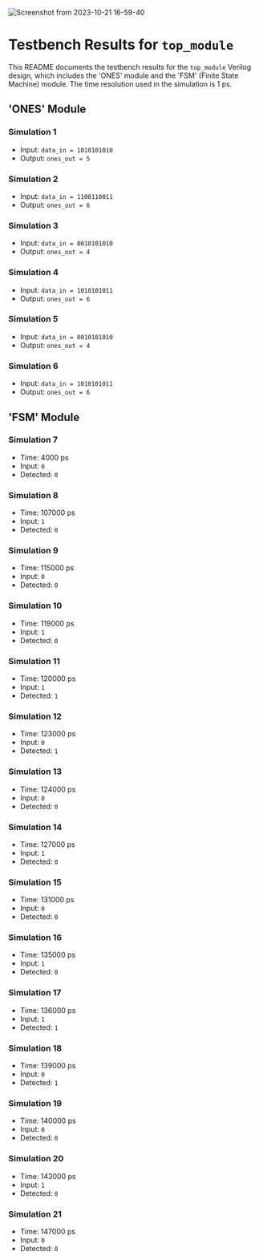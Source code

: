  ![Screenshot from 2023-10-21 16-59-40](https://github.com/minecraftdixit/EEP7120-LAB/assets/63745645/6f66ffda-68d5-4f46-8a4a-8909707151e7)
# Testbench Results for `top_module`

This README documents the testbench results for the `top_module` Verilog design, which includes the 'ONES' module and the 'FSM' (Finite State Machine) module. The time resolution used in the simulation is 1 ps.

## 'ONES' Module

### Simulation 1

- Input: `data_in = 1010101010`
- Output: `ones_out = 5`

### Simulation 2

- Input: `data_in = 1100110011`
- Output: `ones_out = 6`

### Simulation 3

- Input: `data_in = 0010101010`
- Output: `ones_out = 4`

### Simulation 4

- Input: `data_in = 1010101011`
- Output: `ones_out = 6`

### Simulation 5

- Input: `data_in = 0010101010`
- Output: `ones_out = 4`

### Simulation 6

- Input: `data_in = 1010101011`
- Output: `ones_out = 6`

## 'FSM' Module

### Simulation 7

- Time: 4000 ps
- Input: `0`
- Detected: `0`

### Simulation 8

- Time: 107000 ps
- Input: `1`
- Detected: `0`

### Simulation 9

- Time: 115000 ps
- Input: `0`
- Detected: `0`

### Simulation 10

- Time: 119000 ps
- Input: `1`
- Detected: `0`

### Simulation 11

- Time: 120000 ps
- Input: `1`
- Detected: `1`

### Simulation 12

- Time: 123000 ps
- Input: `0`
- Detected: `1`

### Simulation 13

- Time: 124000 ps
- Input: `0`
- Detected: `0`

### Simulation 14

- Time: 127000 ps
- Input: `1`
- Detected: `0`

### Simulation 15

- Time: 131000 ps
- Input: `0`
- Detected: `0`

### Simulation 16

- Time: 135000 ps
- Input: `1`
- Detected: `0`

### Simulation 17

- Time: 136000 ps
- Input: `1`
- Detected: `1`

### Simulation 18

- Time: 139000 ps
- Input: `0`
- Detected: `1`

### Simulation 19

- Time: 140000 ps
- Input: `0`
- Detected: `0`

### Simulation 20

- Time: 143000 ps
- Input: `1`
- Detected: `0`

### Simulation 21

- Time: 147000 ps
- Input: `0`
- Detected: `0`

